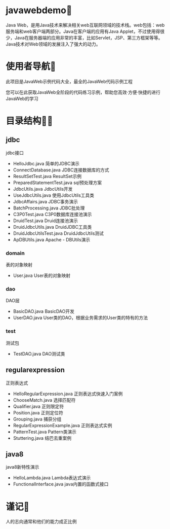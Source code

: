# javawebdemo🎈
Java Web，是用Java技术来解决相关web互联网领域的技术栈。web包括：web服务端和web客户端两部分。Java在客户端的应用有Java Applet，不过使用得很少，Java在服务器端的应用非常的丰富，比如Servlet，JSP、第三方框架等等。Java技术对Web领域的发展注入了强大的动力。

# 使用者导航🚀

此项目是JavaWeb示例代码大全，最全的JavaWeb代码示例工程

您可以在此获取JavaWeb全阶段的代码练习示例，帮助您高效·方便·快捷的进行JavaWeb的学习

# 目录结构🐱‍🚀

## jdbc
jdbc接口
- HelloJdbc.java 简单的JDBC演示
- ConnectDatabase.java JDBC连接数据库的方式
- ResultSetTest.java ResultSet示例
- PreparedStatementTest.java sql预处理方案
- JdbcUtils.java JdbcUtils开发
- UseJdbcUtils.java 使用JdbcUtils工具类
- JdbcAffairs.java JDBC事务演示
- BatchProcessing.java JDBC批处理
- C3P0Test.java C3P0数据库连接池演示
- DruidTest.java Druid连接池演示
- DruidJdbcUtils.java DruidJDBC工具类
- DruidJdbcUtilsTest.java DruidJdbcUtils测试
- ApDBUtils.java Apache - DBUtils演示

### domain
表的对象映射
- User.java User表的对象映射

### dao
DAO层
- BasicDAO.java BasicDAO开发
- UserDAO.java User类的DAO，根据业务需求的User类的特有的方法


### test
测试包
- TestDAO.java DAO测试类

## regularexpression
正则表达式
- HelloRegularExpression.java 正则表达式快速入门案例
- ChooseMatch.java 选择匹配符
- Qualifier.java 正则限定符
- Position.java 正则定位符
- Grouping.java 捕获分组
- RegularExpressionExample.java 正则表达式实例
- PatternTest.java Pattern类演示
- Stuttering.java 结巴去重案例

## java8
java8新特性演示

- HelloLambda.java Lambda表达式演示
- FunctionalInterface.java java内置的函数式接口




# 谨记👨

人的志向通常和他们的能力成正比例

